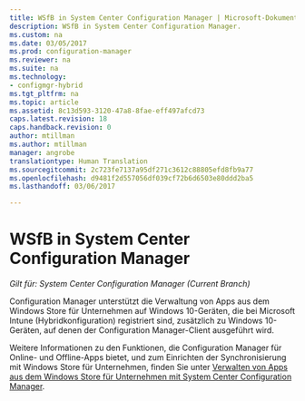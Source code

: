 ```yaml
---
title: WSfB in System Center Configuration Manager | Microsoft-Dokumentation
description: WSfB in System Center Configuration Manager.
ms.custom: na
ms.date: 03/05/2017
ms.prod: configuration-manager
ms.reviewer: na
ms.suite: na
ms.technology:
- configmgr-hybrid
ms.tgt_pltfrm: na
ms.topic: article
ms.assetid: 8c13d593-3120-47a8-8fae-eff497afcd73
caps.latest.revision: 18
caps.handback.revision: 0
author: mtillman
ms.author: mtillman
manager: angrobe
translationtype: Human Translation
ms.sourcegitcommit: 2c723fe7137a95df271c3612c88805efd8fb9a77
ms.openlocfilehash: d9481f2d557056df039cf72b6d6503e80ddd2ba5
ms.lasthandoff: 03/06/2017

---
```

# <a name="wsfb-in-system-center-configuration-manager"></a>WSfB in System Center Configuration Manager

*Gilt für: System Center Configuration Manager (Current Branch)*

Configuration Manager unterstützt die Verwaltung von Apps aus dem Windows Store für Unternehmen auf Windows 10-Geräten, die bei Microsoft Intune (Hybridkonfiguration) registriert sind, zusätzlich zu Windows 10-Geräten, auf denen der Configuration Manager-Client ausgeführt wird.

Weitere Informationen zu den Funktionen, die Configuration Manager für Online- und Offline-Apps bietet, und zum Einrichten der Synchronisierung mit Windows Store für Unternehmen, finden Sie unter [Verwalten von Apps aus dem Windows Store für Unternehmen mit System Center Configuration Manager](../../apps/deploy-use/manage-apps-from-the-windows-store-for-business.md).

